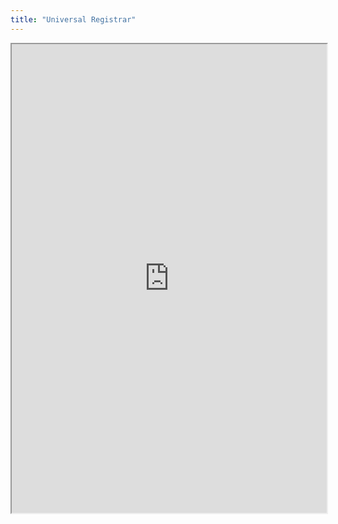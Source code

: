 ```yaml
---
title: "Universal Registrar"
---
```



<iframe height="750" width="100%" src="https://ewelton.github.io/ktest/wiki.html#Universal%20Registrar"></iframe>
